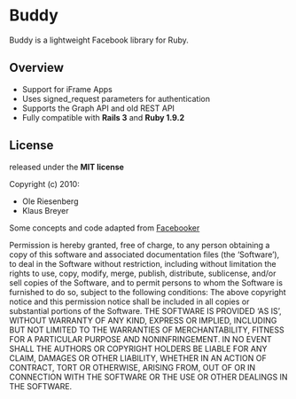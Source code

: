 # Buddy

Buddy is a lightweight Facebook library for Ruby.

## Overview

* Support for iFrame Apps
* Uses signed_request parameters for authentication
* Supports the Graph API and old REST API
* Fully compatible with **Rails 3** and **Ruby 1.9.2**


## License

released under the **MIT license**

Copyright (c) 2010:

* Ole Riesenberg
* Klaus Breyer

Some concepts and code adapted from [Facebooker](http://github.com/mmangino/facebooker)

Permission is hereby granted, free of charge, to any person obtaining a copy of this software and associated documentation files (the ‘Software’), to deal in the Software without restriction, including without limitation the rights to use, copy, modify, merge, publish, distribute, sublicense, and/or sell copies of the Software, and to permit persons to whom the Software is furnished to do so, subject to the following conditions:
The above copyright notice and this permission notice shall be included in all copies or substantial portions of the Software.
THE SOFTWARE IS PROVIDED ‘AS IS’, WITHOUT WARRANTY OF ANY KIND, EXPRESS OR IMPLIED, INCLUDING BUT NOT LIMITED TO THE WARRANTIES OF MERCHANTABILITY, FITNESS FOR A PARTICULAR PURPOSE AND NONINFRINGEMENT. IN NO EVENT SHALL THE AUTHORS OR COPYRIGHT HOLDERS BE LIABLE FOR ANY CLAIM, DAMAGES OR OTHER LIABILITY, WHETHER IN AN ACTION OF CONTRACT, TORT OR OTHERWISE, ARISING FROM, OUT OF OR IN CONNECTION WITH THE SOFTWARE OR THE USE OR OTHER DEALINGS IN THE SOFTWARE.
